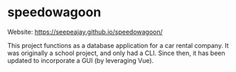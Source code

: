 # speedowagoon

Website: https://seepeajay.github.io/speedowagoon/

This project functions as a database application for a car rental company. It was originally a school project, and only had a CLI.
Since then, it has been updated to incorporate a GUI (by leveraging Vue).
